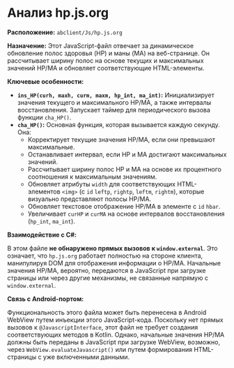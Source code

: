 # Анализ hp.js.org

**Расположение:** `abclient/Js/hp.js.org`

**Назначение:**
Этот JavaScript-файл отвечает за динамическое обновление полос здоровья (HP) и маны (MA) на веб-странице. Он рассчитывает ширину полос на основе текущих и максимальных значений HP/MA и обновляет соответствующие HTML-элементы.

**Ключевые особенности:**

*   **`ins_HP(curh, maxh, curm, maxm, hp_int, ma_int)`:** Инициализирует значения текущего и максимального HP/MA, а также интервалы восстановления. Запускает таймер для периодического вызова функции `cha_HP()`.
*   **`cha_HP()`:** Основная функция, которая вызывается каждую секунду. Она:
    *   Корректирует текущие значения HP/MA, если они превышают максимальные.
    *   Останавливает интервал, если HP и MA достигают максимальных значений.
    *   Рассчитывает ширину полос HP и MA на основе их процентного соотношения к максимальным значениям.
    *   Обновляет атрибуты `width` для соответствующих HTML-элементов `<img>` (с `id` `leftp`, `rightp`, `leftm`, `rightm`), которые визуально представляют полосы HP/MA.
    *   Обновляет текстовое отображение HP/MA в элементе с `id` `hbar`.
    *   Увеличивает `curHP` и `curMA` на основе интервалов восстановления (`hp_int`, `ma_int`).

**Взаимодействие с C#:**

В этом файле **не обнаружено прямых вызовов к `window.external`**. Это означает, что `hp.js.org` работает полностью на стороне клиента, манипулируя DOM для отображения информации о HP/MA. Начальные значения HP/MA, вероятно, передаются в JavaScript при загрузке страницы или через другие механизмы, не связанные напрямую с `window.external`.

**Связь с Android-портом:**

Функциональность этого файла может быть перенесена в Android WebView путем инъекции этого JavaScript-кода. Поскольку нет прямых вызовов к `@JavascriptInterface`, этот файл не требует создания соответствующих методов в Kotlin. Однако, начальные значения HP/MA должны быть переданы в JavaScript при загрузке WebView, возможно, через `WebView.evaluateJavascript()` или путем формирования HTML-страницы с уже включенными данными.

